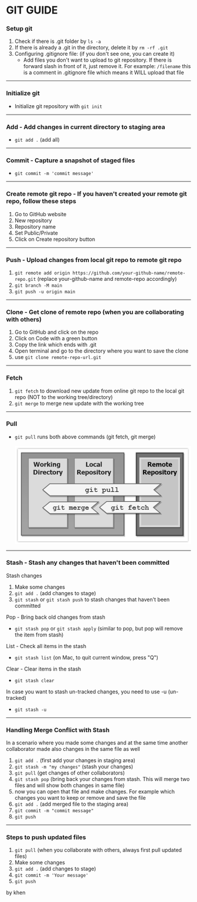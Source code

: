 # GIT GUIDE

### Setup git

1. Check if there is .git folder by `ls -a`
2. If there is already a .git in the directory, delete it by `rm -rf .git`
3. Configuring .gitignore file: (if you don't see one, you can create it)
	- Add files you don't want to upload to git repository. If there is forward slash in front of it, just remove it.
   For example: `/filename` this is a comment in .gitignore file which means it WILL upload that file

---
  
### Initialize git

- Initialize git repository with `git init`

---

### Add - Add changes in current directory to staging area

- `git add .` (add all)

---

### Commit - Capture a snapshot of staged files

- `git commit -m 'commit message'`

---

### Create remote git repo - If you haven't created your remote git repo, follow these steps

1. Go to GitHub website
2. New repository
3. Repository name
4. Set Public/Private
5. Click on Create repository button

---

### Push - Upload changes from local git repo to remote git repo

1. `git remote add origin https://github.com/your-github-name/remote-repo.git` (replace your-github-name and remote-repo accordingly)
2. `git branch -M main`
3. `git push -u origin main`

---

### Clone - Get clone of remote repo (when you are collaborating with others)

1. Go to GitHub and click on the repo
2. Click on Code with a green button
3. Copy the link which ends with .git
4. Open terminal and go to the directory where you want to save the clone
5. use `git clone remote-repo-url.git`

---

### Fetch

1. `git fetch` to download new update from online git repo to the local git repo (NOT to the working tree/directory)
2. `git merge` to merge new update with the working tree

---

### Pull

- `git pull` runs both above commands (git fetch, git merge)
<br><br>![this is alt text: an image of git fetch, merge, pull](git-fetch-pull.gif)

---

### Stash - Stash any changes that haven't been committed

Stash changes

1. Make some changes
2. `git add .` (add changes to stage)
2. `git stash` or `git stash push` to stash changes that haven't been committed

Pop - Bring back old changes from stash

- `git stash pop` or `git stash apply` (similar to pop, but pop will remove the item from stash)

List - Check all items in the stash

- `git stash list` (on Mac, to quit current window, press "Q")

Clear - Clear items in the stash

- `git stash clear`

In case you want to stash un-tracked changes, you need to use -u (un-tracked)

- `git stash -u`

---

### Handling Merge Conflict with Stash

In a scenario where you made some changes and at the same time another collaborator made also changes in the same file as well

1. `git add .` (first add your changes in staging area)
2. `git stash -m "my changes"` (stash your changes)
3. `git pull` (get changes of other collaborators)
4. `git stash pop` (bring back your changes from stash. This will merge two files and will show both changes in same file)
5. now you can open that file and make changes. For example which changes you want to keep or remove and save the file
6. `git add .` (add merged file to the staging area)
7. `git commit -m "commit message"`
8. `git push`

---

### Steps to push updated files

1. `git pull` (when you collaborate with others, always first pull updated files)
2. Make some changes
3. `git add .` (add changes to stage)
4. `git commit -m 'Your message'`
5. `git push`

by khen